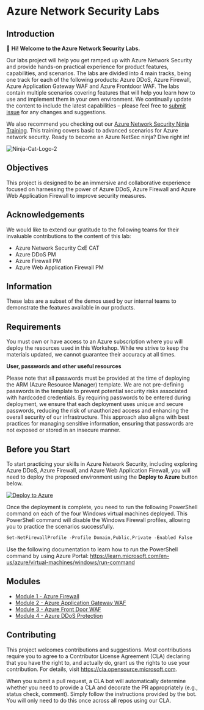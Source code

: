 # Azure Network Security Labs

## Introduction

👋 **Hi! Welcome to the Azure Network Security Labs.**

Our labs project will help you get ramped up with Azure Network Security and provide hands-on practical experience for product features, capabilities, and scenarios. The labs are divided into 4 main tracks, being one track for each of the following products: Azure DDoS, Azure Firewall, Azure Application Gateway WAF and Azure Frontdoor WAF. The labs contain multiple scenarios covering features that will help you learn how to use and implement them in your own environment. We continually update the content to include the latest capabilities – please feel free to [submit issue](https://github.com/Azure/Azure-Network-Security/issues/new/choose) for any changes and suggestions.

We also recommend you checking out our [Azure Network Security Ninja Training](https://aka.ms/aznetsecninja). This training covers basic to advanced scenarios for Azure network security. Ready to become an Azure NetSec ninja? Dive right in!

![Ninja-Cat-Logo-2](https://github.com/Azure/Azure-Network-Security/blob/master/Azure%20Network%20Security%20-%20Workshop/Images/ninja-cat-logo-2.png)

## Objectives

This project is designed to be an immersive and collaborative experience focused on harnessing the power of Azure DDoS, Azure Firewall and Azure Web Application Firewall to improve security measures.

## Acknowledgements

We would like to extend our gratitude to the following teams for their invaluable contributions to the content of this lab:
  - Azure Network Security CxE CAT
  - Azure DDoS PM
  - Azure Firewall PM
  - Azure Web Application Firewall PM

## Information

These labs are a subset of the demos used by our internal teams to demonstrate the features available in our products.

## Requirements

You must own or have access to an Azure subscription where you will deploy the resources used in this Workshop. While we strive to keep the materials updated, we cannot guarantee their accuracy at all times.

**User, passwords and other useful resources**

Please note that all passwords must be provided at the time of deploying the ARM (Azure Resource Manager) template. We are not pre-defining passwords in the template to prevent potential security risks associated with hardcoded credentials. By requiring passwords to be entered during deployment, we ensure that each deployment uses unique and secure passwords, reducing the risk of unauthorized access and enhancing the overall security of our infrastructure. This approach also aligns with best practices for managing sensitive information, ensuring that passwords are not exposed or stored in an insecure manner.

## Before you Start

To start practicing your skills in Azure Network Security, including exploring Azure DDoS, Azure Firewall, and Azure Web Application Firewall, you will need to deploy the proposed environment using the **Deploy to Azure** button below.

[![Deploy to Azure](https://aka.ms/deploytoazurebutton)](https://portal.azure.com/#create/Microsoft.Template/uri/https%3A%2F%2Fraw.githubusercontent.com%2FAzure%2FAzure-Network-Security%2Frefs%2Fheads%2Fmaster%2FAzure%2520Network%2520Security%2520-%2520Workshop%2FTemplates%2Flabdeployment.json)

Once the deployment is complete, you need to run the following PowerShell command on each of the four Windows virtual machines deployed. This PowerShell command will disable the Windows Firewall profiles, allowing you to practice the scenarios successfully.

```powershell
Set-NetFirewallProfile -Profile Domain,Public,Private -Enabled False
```

Use the following documentation to learn how to run the PowerShell command by using Azure Portal: https://learn.microsoft.com/en-us/azure/virtual-machines/windows/run-command

## Modules

- [Module 1 - Azure Firewall](https://github.com/Azure/Azure-Network-Security/tree/master/Azure%20Network%20Security%20-%20Workshop/Azure%20Firewall.md)
- [Module 2 - Azure Application Gateway WAF](https://github.com/Azure/Azure-Network-Security/tree/master/Azure%20Network%20Security%20-%20Workshop/Azure%20Application%20Gateway%20WAF.md)
- [Module 3 - Azure Front Door WAF](https://github.com/Azure/Azure-Network-Security/tree/master/Azure%20Network%20Security%20-%20Workshop/Azure%20Front%20Door%20WAF.md)
- [Module 4 - Azure DDoS Protection](https://github.com/Azure/Azure-Network-Security/tree/master/Azure%20Network%20Security%20-%20Workshop/Azure%20DDoS%20Protection.md)

## Contributing

This project welcomes contributions and suggestions.  Most contributions require you to agree to a Contributor License Agreement (CLA) declaring that you have the right to, and actually do, grant us the rights to use your contribution. For details, visit https://cla.opensource.microsoft.com.

When you submit a pull request, a CLA bot will automatically determine whether you need to provide a CLA and decorate the PR appropriately (e.g., status check, comment). Simply follow the instructions provided by the bot. You will only need to do this once across all repos using our CLA.
